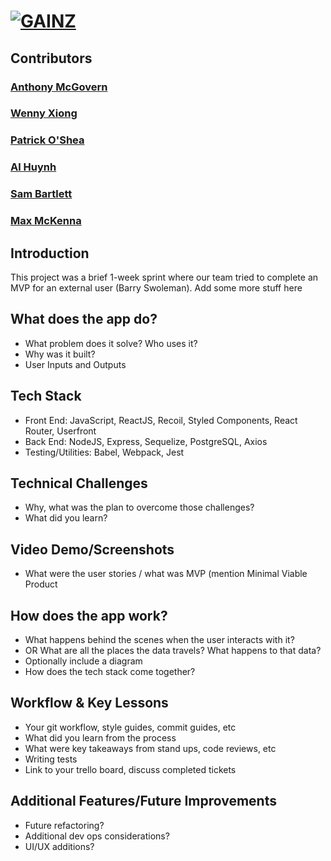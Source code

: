 # [![GAINZ](https://iili.io/gUbhVp.png)](https://freeimage.host/)

## Contributors
### [Anthony McGovern](https://github.com/code402b)
### [Wenny Xiong](https://github.com/WennyXiong)
### [Patrick O'Shea](https://github.com/PatMan817)
### [Al Huynh](https://github.com/Albertthuynh94)
### [Sam Bartlett](https://github.com/samkbe)
### [Max McKenna](https://github.com/mmckenna34)

## Introduction
This project was a brief 1-week sprint where our team tried to complete an MVP for an external user (Barry Swoleman). Add some more stuff here

## What does the app do?
* What problem does it solve? Who uses it?
* Why was it built?
* User Inputs and Outputs

## Tech Stack
* Front End: JavaScript, ReactJS, Recoil, Styled Components, React Router, Userfront
* Back End: NodeJS, Express, Sequelize, PostgreSQL, Axios
* Testing/Utilities: Babel, Webpack, Jest

## Technical Challenges
* Why, what was the plan to overcome those challenges?
* What did you learn?

## Video Demo/Screenshots
* What were the user stories /  what was MVP (mention Minimal Viable Product

## How does the app work?
* What happens behind the scenes when the user interacts with it?
* OR What are all the places the data travels?  What happens to that data?
* Optionally include a diagram
* How does the tech stack come together?

## Workflow & Key Lessons
* Your git workflow, style guides, commit guides, etc
* What did you learn from the process
* What were key takeaways from stand ups, code reviews, etc
* Writing tests
* Link to your trello board, discuss completed tickets

## Additional Features/Future Improvements
* Future refactoring?
* Additional dev ops considerations?
* UI/UX additions?

